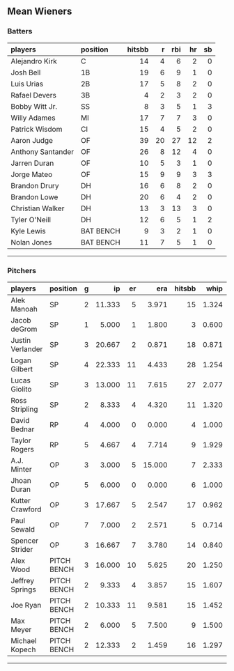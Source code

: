 ## Mean Wieners

### Batters

 
|players           |position  | hitsbb|  r| rbi| hr| sb| 
|:-----------------|:---------|------:|--:|---:|--:|--:| 
|Alejandro Kirk    |C         |     14|  4|   6|  2|  0| 
|Josh Bell         |1B        |     19|  6|   9|  1|  0| 
|Luis Urias        |2B        |     17|  5|   8|  2|  0| 
|Rafael Devers     |3B        |      4|  2|   3|  2|  0| 
|Bobby Witt Jr.    |SS        |      8|  3|   5|  1|  3| 
|Willy Adames      |MI        |     17|  7|   7|  3|  0| 
|Patrick Wisdom    |CI        |     15|  4|   5|  2|  0| 
|Aaron Judge       |OF        |     39| 20|  27| 12|  2| 
|Anthony Santander |OF        |     26|  8|  12|  4|  0| 
|Jarren Duran      |OF        |     10|  5|   3|  1|  0| 
|Jorge Mateo       |OF        |     15|  9|   9|  3|  3| 
|Brandon Drury     |DH        |     16|  6|   8|  2|  0| 
|Brandon Lowe      |DH        |     20|  6|   4|  2|  0| 
|Christian Walker  |DH        |     13|  3|  13|  3|  0| 
|Tyler O'Neill     |DH        |     12|  6|   5|  1|  2| 
|Kyle Lewis        |BAT BENCH |      9|  3|   2|  1|  0| 
|Nolan Jones       |BAT BENCH |     11|  7|   5|  1|  0| 


* * *

### Pitchers

 
|players          |position    |  g|     ip| er|    era| hitsbb|  whip| so|  w| sv| 
|:----------------|:-----------|--:|------:|--:|------:|------:|-----:|--:|--:|--:| 
|Alek Manoah      |SP          |  2| 11.333|  5|  3.971|     15| 1.324| 11|  1|  0| 
|Jacob deGrom     |SP          |  1|  5.000|  1|  1.800|      3| 0.600|  6|  0|  0| 
|Justin Verlander |SP          |  3| 20.667|  2|  0.871|     18| 0.871| 24|  3|  0| 
|Logan Gilbert    |SP          |  4| 22.333| 11|  4.433|     28| 1.254| 20|  0|  0| 
|Lucas Giolito    |SP          |  3| 13.000| 11|  7.615|     27| 2.077| 13|  1|  0| 
|Ross Stripling   |SP          |  2|  8.333|  4|  4.320|     11| 1.320|  6|  0|  0| 
|David Bednar     |RP          |  4|  4.000|  0|  0.000|      4| 1.000|  7|  0|  1| 
|Taylor Rogers    |RP          |  5|  4.667|  4|  7.714|      9| 1.929|  6|  1|  3| 
|A.J. Minter      |OP          |  3|  3.000|  5| 15.000|      7| 2.333|  2|  0|  0| 
|Jhoan Duran      |OP          |  5|  6.000|  0|  0.000|      6| 1.000| 10|  0|  1| 
|Kutter Crawford  |OP          |  3| 17.667|  5|  2.547|     17| 0.962| 12|  1|  0| 
|Paul Sewald      |OP          |  7|  7.000|  2|  2.571|      5| 0.714|  6|  0|  1| 
|Spencer Strider  |OP          |  3| 16.667|  7|  3.780|     14| 0.840| 23|  2|  0| 
|Alex Wood        |PITCH BENCH |  3| 16.000| 10|  5.625|     20| 1.250| 15|  1|  0| 
|Jeffrey Springs  |PITCH BENCH |  2|  9.333|  4|  3.857|     15| 1.607|  7|  0|  0| 
|Joe Ryan         |PITCH BENCH |  2| 10.333| 11|  9.581|     15| 1.452| 14|  1|  0| 
|Max Meyer        |PITCH BENCH |  2|  6.000|  5|  7.500|      9| 1.500|  6|  0|  0| 
|Michael Kopech   |PITCH BENCH |  2| 12.333|  2|  1.459|     16| 1.297|  7|  1|  0| 


* * *


